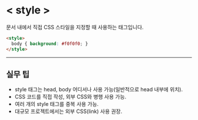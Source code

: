 # < style >

문서 내에서 직접 CSS 스타일을 지정할 때 사용하는 태그입니다.

```html
<style>
  body { background: #f0f0f0; }
</style>
```

---

## 실무 팁
- style 태그는 head, body 어디서나 사용 가능(일반적으로 head 내부에 위치).
- CSS 코드를 직접 작성, 외부 CSS와 병행 사용 가능.
- 여러 개의 style 태그를 중복 사용 가능.
- 대규모 프로젝트에서는 외부 CSS(link) 사용 권장.
